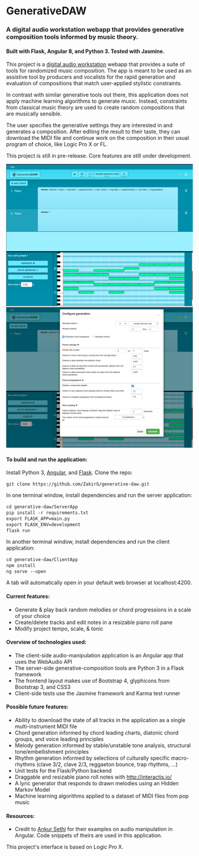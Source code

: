 # GenerativeDAW

### A digital audio workstation webapp that provides generative composition tools informed by music theory.

#### Built with Flask, Angular 8, and Python 3. Tested with Jasmine.

This project is a <a href='https://en.wikipedia.org/wiki/Digital_audio_workstation'>digital audio workstation</a> webapp that provides a suite of tools for randomized music composition. The app is meant to be used as an assistive tool by producers and vocalists for the rapid generation and evaluation of compositions that match user-applied stylistic constraints.

In contrast with similar generative tools out there, this application does not apply machine learning algorithms to generate music. Instead, constraints from classical music theory are used to create random compositions that are musically sensible.

The user specifies the generative settings they are interested in and generates a composition. After editing the result to their taste, they can download the MIDI file and continue work on the composition in their usual program of choice, like Logic Pro X or FL.

This project is still in pre-release. Core features are still under development.

<img src="./screenshots/desktopScreenshot.png" alt="App Screenshot on Desktop" width="850"/> 


<img src="./screenshots/desktopScreenshot2.png" alt="App Screenshot on Desktop" width="850"/>

#### To build and run the application:
Install Python 3, <a href='https://angular.io/guide/quickstart'>Angular</a>, and <a href="http://flask.pocoo.org/docs/1.0/installation/" target="_blank">Flask</a>. Clone the repo:
```
git clone https://github.com/ZakirG/generative-daw.git
```

In one terminal window, install dependencies and run the server application:
```
cd generative-daw/ServerApp
pip install -r requirements.txt
export FLASK_APP=main.py
export FLASK_ENV=development
flask run
```

In another terminal window, install dependencies and run the client application:
```
cd generative-daw/ClientApp
npm install
ng serve --open
```
A tab will automatically open in your default web browser at localhost:4200. 

#### Current features:
- Generate & play back random melodies or chord progressions in a scale of your choice
- Create/delete tracks and edit notes in a resizable piano roll pane
- Modify project tempo, scale, & tonic

#### Overview of technologies used:
- The client-side audio-manipulation application is an Angular app that uses the WebAudio API
- The server-side generative-composition tools are Python 3 in a Flask framework
- The frontend layout makes use of Bootstrap 4, glyphicons from Bootstrap 3, and CSS3
- Client-side tests use the Jasmine framework and Karma test runner

#### Possible future features:
- Ability to download the state of all tracks in the application as a single multi-instrument MIDI file
- Chord generation informed by chord leading charts, diatonic chord groups, and voice leading principles
- Melody generation informed by stable/unstable tone analysis, structural tone/embellishment principles
- Rhythm generation informed by selections of culturally specific macro-rhythms (clave 3/2, clave 2/3, reggaeton bounce, trap rhythms, ...)
- Unit tests for the Flask/Python backend
- Draggable and resizable piano roll notes with http://interactjs.io/
- A lyric generator that responds to drawn melodies using an Hidden Markov Model
- Machine learning algorithms applied to a dataset of MIDI files from pop music


#### Resources:
- Credit to <a href='https://ankursethi.in/2016/01/13/build-a-sampler-with-angular-2-webaudio-and-webmidi-lesson-1-introduction-to-the-webaudio-api/'>Ankur Sethi</a>
for their examples on audio manipulation in Angular. Code snippets of theirs are used in this application.

This project's interface is based on Logic Pro X.
